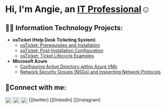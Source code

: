 <h1>Hi, I'm Angie, an <a href="https://linkedin.com/in/AngelaDickson">IT Professional</a>☺</h1>

<h2>👨‍💻 Information Technology Projects:</h2>

- <b>osTicket (Help Desk Ticketing System)</b>
  - [osTicket: Prerequisites and Installation](https://github.com/angiedickson24/osticket-prereqs)
  - [osTicket: Post-Installation Configuration](https://github.com/angiedickson24/post-install-config)
  - [osTicket: Ticket Lifecycle Examples](https://github.com/angiedickson24ticket-lifecycle)
- <b>Microsoft Azure</b>
  - [Configuring Active Directory within Azure VMs](https://github.com/angiedickson24/configure-ad)
  - [Network Security Groups (NSGs) and Inspecting Network Protocols](https://github.com/angiedickson24/azure-network-protocols)

<h2>🤳Connect with me:</h2>

[<img align="left" alt="Josh | Twitter" width="22px" src="https://cdn.jsdelivr.net/npm/simple-icons@v3/icons/twitter.svg" />][twitter]
[<img align="left" alt="Josh | LinkedIn" width="22px" src="https://cdn.jsdelivr.net/npm/simple-icons@v3/icons/linkedin.svg" />][linkedin]
[<img align="left" alt="Josh | Instagram" width="22px" src="https://cdn.jsdelivr.net/npm/simple-icons@v3/icons/instagram.svg" />][instagram]
